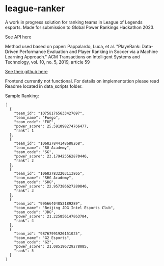 # league-ranker
A work in progress solution for ranking teams in League of Legends esports. Made for submission to Global Power Rankings Hackathon 2023.

[See API here](https://kzap4edi6h.execute-api.us-west-2.amazonaws.com/global_rankings)

Method used based on paper: Pappalardo, Luca, et al. "PlayeRank: Data-Driven Performance Evaluation and Player Ranking in Soccer via a Machine Learning Approach." ACM Transactions on Intelligent Systems and Technology, vol. 10, no. 5, 2019, article 59

[See their github here](https://github.com/mesosbrodleto/playerank)

Frontend currently not functional. For details on implementation please read Readme located in data_scripts folder.

Sample Ranking:

```
[
  {
    "team_id": "107581765633427097",
    "team_name": "Fuego",
    "team_code": "FUE",
    "power_score": 25.591098274766477,
    "rank": 1
  },
  {
    "team_id": "106827844148688268",
    "team_name": "SG Academy",
    "team_code": "SG",
    "power_score": 23.179425562870446,
    "rank": 2
  },
  {
    "team_id": "106827832203113865",
    "team_name": "SHG Academy",
    "team_code": "SHG",
    "power_score": 22.957386627289846,
    "rank": 3
  },
  {
    "team_id": "99566404852189289",
    "team_name": "Beijing JDG Intel Esports Club",
    "team_code": "JDG",
    "power_score": 21.225856147863784,
    "rank": 4
  },
  {
    "team_id": "98767991926151025",
    "team_name": "G2 Esports",
    "team_code": "G2",
    "power_score": 21.085196729278085,
    "rank": 5
  }
]
```

